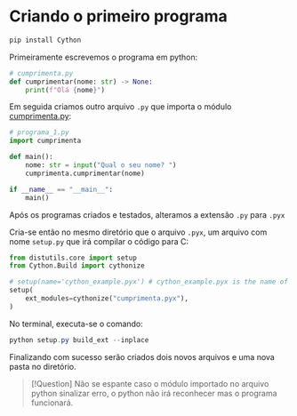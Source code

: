 # Criando o primeiro programa

```powershell
pip install Cython
```

Primeiramente escrevemos o programa em python:

```python
# cumprimenta.py
def cumprimentar(nome: str) -> None:
	print(f"Olá {nome}")
```

Em seguida criamos outro arquivo `.py` que importa o módulo [cumprimenta.py](http://cumprimenta.py):

```python
# programa_1.py
import cumprimenta

def main():
    nome: str = input("Qual o seu nome? ")
    cumprimenta.cumprimentar(nome)

if __name__ == "__main__":
    main()
```

Após os programas criados e testados, alteramos a extensão `.py` para `.pyx`

Cria-se então no mesmo diretório que o arquivo `.pyx`, um arquivo com nome `setup.py` que irá compilar o código para C:

```python
from distutils.core import setup
from Cython.Build import cythonize

# setup(name='cython_example.pyx') # cython_example.pyx is the name of the file that will be generated by cython, accept list of files
setup(
    ext_modules=cythonize("cumprimenta.pyx"),
)
```

No terminal, executa-se o comando:

```powershell
python setup.py build_ext --inplace
```

Finalizando com sucesso serão criados dois novos arquivos e uma nova pasta no diretório.

>[!Question]
>Não se espante caso o módulo importado no arquivo python sinalizar erro, o python não irá reconhecer mas o programa funcionará.

